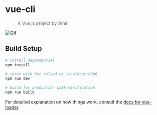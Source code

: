# vue-cli

> A Vue.js project by Amir

![Gif](https://github.com/amirgee007/vue-stock-trade-project/amir.gif)

## Build Setup

``` bash
# install dependencies
npm install

# serve with hot reload at localhost:8080
npm run dev

# build for production with minification
npm run build
```

For detailed explanation on how things work, consult the [docs for vue-loader](http://vuejs.github.io/vue-loader).
